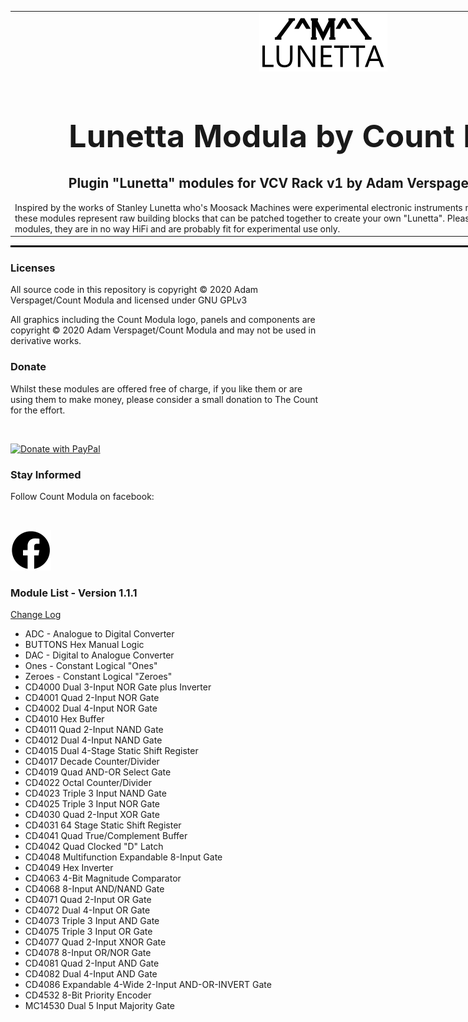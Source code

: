 <table style="width:1000px; border: 0px solid black;">
<tr style="border: 0px solid black;">
<td style="border: 0px solid black;">
<center>
<img src="./img/CountModulaLunettaLogo.png" alt="Count Modula">
<h1 style="border-bottom: 0px;font-size:50px;">Lunetta Modula by Count Modula</h1>
<h2 style="border-bottom: 0px;">Plugin "Lunetta" modules for VCV Rack v1 by Adam Verspaget (Count Modula)</h2>
</center>
Inspired by the works of Stanley Lunetta who's Moosack Machines were experimental electronic instruments made from digital integrated circuits, these modules represent raw building blocks that can be patched together to create your own "Lunetta". 
Please note these are NOT normal synth modules, they are in no way HiFi and are probably fit for experimental use only.
</td>
</tr>
</table>
<hr style="width:1000px; border: 1px solid black;"/>
<h3>Licenses</h3>

All source code in this repository is copyright © 2020 Adam Verspaget/Count Modula and licensed under GNU GPLv3

All graphics including the Count Modula logo, panels and components are copyright © 2020 Adam Verspaget/Count Modula and may not be used in derivative works.

<h3>Donate</h3>
Whilst these modules are offered free of charge, if you like them or are using them to make money, please consider a small donation to The Count for the effort.
<p>&nbsp</p>
<a href="https://www.paypal.me/CountModula" target="_donate"><img src="https://www.paypalobjects.com/en_AU/i/btn/btn_donateCC_LG.gif" border="0" alt="Donate with PayPal"/></a>

<h3>Stay Informed</h3>
Follow Count Modula on facebook:
<p>&nbsp</p>
<a href="https://www.facebook.com/CountModula/"><img src="./img/facebook.png" alt="Count Modula on facebook"></a>

<h3>Module List - Version 1.1.1</h3>
<p>
<a href="CHANGELOG.md">Change Log</a>
</p>
<ul>
<li>ADC - Analogue to Digital Converter</li>
<li>BUTTONS Hex Manual Logic</li>
<li>DAC - Digital to Analogue Converter</li>
<li>Ones - Constant Logical "Ones"</li>
<li>Zeroes - Constant Logical "Zeroes"</li>
<li>CD4000 Dual 3-Input NOR Gate plus Inverter</li>
<li>CD4001 Quad 2-Input NOR Gate</li>
<li>CD4002 Dual 4-Input NOR Gate</li>
<li>CD4010 Hex Buffer</li>
<li>CD4011 Quad 2-Input NAND Gate</li>
<li>CD4012 Dual 4-Input NAND Gate</li>
<li>CD4015 Dual 4-Stage Static Shift Register</i>
<li>CD4017 Decade Counter/Divider</li>
<li>CD4019 Quad AND-OR Select Gate</li>
<li>CD4022 Octal Counter/Divider</li>
<li>CD4023 Triple 3 Input NAND Gate</li>
<li>CD4025 Triple 3 Input NOR Gate</li>
<li>CD4030 Quad 2-Input XOR Gate</li>
<li>CD4031 64 Stage Static Shift Register</li>
<li>CD4041 Quad True/Complement Buffer</li>
<li>CD4042 Quad Clocked "D" Latch</i>
<li>CD4048 Multifunction Expandable 8-Input Gate</li>
<li>CD4049 Hex Inverter</li>
<li>CD4063 4-Bit Magnitude Comparator</li>
<li>CD4068 8-Input AND/NAND Gate</li>
<li>CD4071 Quad 2-Input OR Gate</li>
<li>CD4072 Dual 4-Input OR Gate</li>
<li>CD4073 Triple 3 Input AND Gate</li>
<li>CD4075 Triple 3 Input OR Gate</li>
<li>CD4077 Quad 2-Input XNOR Gate</li>
<li>CD4078 8-Input OR/NOR Gate</li>
<li>CD4081 Quad 2-Input AND Gate</li>
<li>CD4082 Dual 4-Input AND Gate</li>
<li>CD4086 Expandable 4-Wide 2-Input AND-OR-INVERT Gate</li>
<li>CD4532 8-Bit Priority Encoder</li>
<li>MC14530 Dual 5 Input Majority Gate</li>
</ul>
